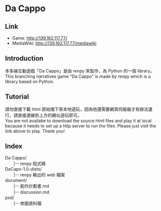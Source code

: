 # Da Cappo
## Link
+ Game: http://139.162.117.77/
+ MediaWiki: http://139.162.117.77/mediawiki

## Introduction
本多線互動遊戲「Da Cappo」是由 renpy 來製作，為 Python 的一個 library。  
This branching narratives game "Da Cappo" is made by renpy which is a library based on Python. 

## Tutorial
請勿直接下載 html 原始擋下來本地遊玩，因為他還需要網頁伺服器才有辦法運行，請直接連線到上方的網址遊玩即可。  
You are not availabe to download the source html files and play it at local because it needs to set up a http server to run the files. Please just visit the link above to play. Thank you!

## Index
Da Cappo/  
　　|-- renpy 程式碼  
DaCapo-1.0-dists/  
　　|-- renpy 輸出的 web 檔案  
document/  
　　|-- 創作計劃書.md  
　　|-- discussion.md  
psd/  
　　|-- 修圖資料檔  
